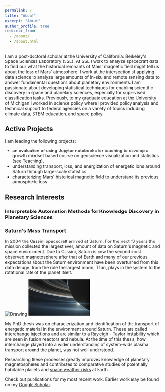 ```yaml
---
permalink: /
title: "About"
excerpt: "About"
author_profile: true
redirect_from: 
  - /about/
  - /about.html
---
```


I am a post-doctoral scholar at the University of California: Berkeley's Space Sciences Laboratory (SSL). At SSL I work to analyze spacecraft data to find our what the historical remnants of Mars' magnetic field might tell us about the loss of Mars' atmosphere. I work at the intersection of applying data science to analyze large amounts of in-situ and remote sensing data to answer fundamental questions about planetary environments. I am passionate about developing statistical techniques for enabling scientific discovery in space and planetary sciences, especially for supervised classification tasks. Previously, to my graduate education at the  University of Michigan I worked in science policy where I provided policy analysis and technical support to federal agencies on a variety of topics including climate data, STEM education, and space policy.   

## Active Projects

I am leading the following projects: 
- an evaluation of using Jupyter notebooks for teaching to develop a growth mindset based course on geoscience visualization and statistics (see [Teaching](https://astro-abby.github.io/teaching/)),
- understanding transport, loss, and energization of energetic ions around Saturn through large-scale statistics
- characterizing Mars' historical magnetic field to understand its previous atmospheric loss

<!-- I am collaborating on the following: 
- analysis of solar wind composition using machine learning to investigate plasma dynamics using ion abundances. Project Lead: [Yeimy Rivera](https://clasp.engin.umich.edu/people/yeimy-rivera/)
- analysis of mass transport and evolution of high energy particle events around Saturn. Project Lead: [Prof. Michael Liemohn](https://clasp.engin.umich.edu/people/michael-liemohn/) -->

## Research Interests


### Interpretable Automation Methods for Knowledge Discovery in Planetary Sciences

<!-- Insert discussion here about this. -->

### Saturn's Mass Transport

In 2004 the Cassini spacecraft arrived at Saturn. For the next 13 years the mission collected the largest ever, amount of data on Saturn's magnetic and space environment. Due to Cassini, Saturn is now the second most observed magnetosphere after that of Earth and many of our previous expectations about the Saturn environment have been overturned from this data deluge, from the role the largest moon, Titan, plays in the system to the rotational rate of the planet itself. 

<img src="../images/Azari2020_BasicDiagram.png" alt="Drawing" style="width: 200px;"/> <img src="../images/CassiniMockUp.png" alt="Drawing" style="width: 200px;"/>

<!-- *Image Source: Artistic interpretation of Cassini's final moments, sourced from [NASA](https://solarsystem.nasa.gov/missions/cassini/mission/grand-finale/overview/). Click [here](https://solarsystem.nasa.gov/resources/17728/cassinis-final-plunge/) to see an artistic interpretation from NASA on Cassini's final descent. Images developed in consulation with Falconieri Visuals.* Developed a new picture on Saturn's mass transport.-->

<!-- *put these two pictures next to each other and cite the frontiers work?)-->

My PhD thesis was on characterization and identification of the transport of energetic material in the environment around Saturn. These are called interchange injections and are similar to a Rayleigh - Taylor instability which are seen in fusion reactors and nebula. At the time of this thesis, how interchange played into a wider understanding of system-wide plasma transport around the planet, was not well understood. 

Researching these processes greatly improves knowledge of planetary magnetospheres and contributes to comparative studies of potentially habitable planets and [space weather risks](https://spaceplace.nasa.gov/spaceweather/en/) at Earth.

Check out publications for my most recent work. Earlier work may be found on my [Google Scholar](https://scholar.google.com/citations?user=UdcGQbYAAAAJ&hl=en&oi=ao).


<!-- ### Understanding -->

<!-- Insert discussion here about this. -->







